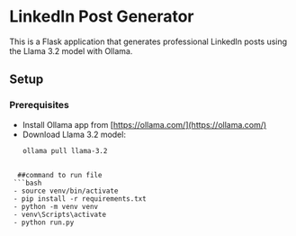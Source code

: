 # LinkedIn Post Generator

This is a Flask application that generates professional LinkedIn posts using the Llama 3.2 model with Ollama.

## Setup

### Prerequisites
- Install Ollama app from [https://ollama.com/](https://ollama.com/)
- Download Llama 3.2 model:
  ```bash
  ollama pull llama-3.2

```

  ##command to run file
 ```bash
 - source venv/bin/activate
 - pip install -r requirements.txt
 - python -m venv venv
 - venv\Scripts\activate
 - python run.py  
